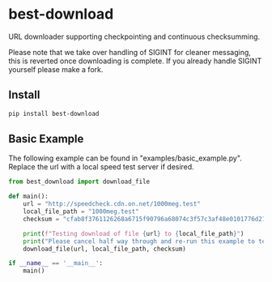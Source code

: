 # best-download
URL downloader supporting checkpointing and continuous checksumming.

Please note that we take over handling of SIGINT for cleaner messaging, this is reverted once downloading is complete. If you already handle SIGINT yourself please make a fork.

## Install
```bash
pip install best-download
```

## Basic Example
The following example can be found in "examples/basic_example.py". Replace the url with a local speed test server if desired.

```python
from best_download import download_file

def main():
    url = "http://speedcheck.cdn.on.net/1000meg.test"
    local_file_path = "1000meg.test"
    checksum = "cfab8f3761126268a6715f90796a68074c3f57c3af48e0101776d211e7b5139e"

    print(f"Testing download of file {url} to {local_file_path}")
    print("Please cancel half way through and re-run this example to test resuming")
    download_file(url, local_file_path, checksum)

if __name__ == '__main__':
    main()
```
